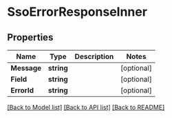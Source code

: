 # SsoErrorResponseInner

## Properties

Name | Type | Description | Notes
------------ | ------------- | ------------- | -------------
**Message** | **string** |  |[optional] 
**Field** | **string** |  |[optional] 
**ErrorId** | **string** |  |[optional] 

[[Back to Model list]](../README.md#documentation-for-models) [[Back to API list]](../README.md#documentation-for-api-endpoints) [[Back to README]](../README.md)


